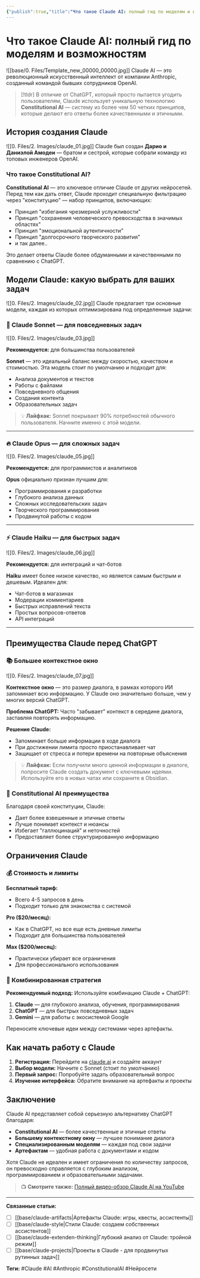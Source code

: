 ```yaml
---
{"publish":true,"title":"Что такое Claude AI: полный гид по моделям и возможностям","description":"Полный обзор Claude AI от Anthropic: сравнение моделей Sonnet, Opus и Haiku, преимущества Constitutional AI, ограничения и отличия от ChatGPT","created":"2025-07-27T18:06:10.558+03:00","modified":"2025-08-02T13:24:42.810+03:00","tags":["Claude","AI","Anthropic","ConstitutionalAI","Нейросети"],"cssclasses":""}
---
```



# Что такое Claude AI: полный гид по моделям и возможностям

![[base/0. Files/Template_new_00000_00000.jpg]]
Claude AI — это революционный искусственный интеллект от компании Anthropic, созданный командой бывших сотрудников OpenAI. 

> [!tldr] 
>  В отличие от ChatGPT, который просто пытается угодить пользователям, Claude использует уникальную технологию **Constitutional AI** — систему из более чем 50 четких принципов, которые делают его ответы более качественными и этичными.

## История создания Claude

![[0. Files/2. Images/claude_01.jpg]]
Claude был создан **Дарио и Даниэлой Амодеи** — братом и сестрой, которые собрали команду из топовых инженеров OpenAI. 

### Что такое Constitutional AI?

**Constitutional AI** — это ключевое отличие Claude от других нейросетей. Перед тем как дать ответ, Claude проходит специальную фильтрацию через "конституцию" — набор принципов, включающих:

- Принцип "избегания чрезмерной услужливости"
- Принцип "сохранения человеческого превосходства в значимых областях"
- Принцип "эмоциональной аутентичности"
- Принцип "долгосрочного творческого развития"
- и так далее..

Это делает ответы Claude более обдуманными и качественными по сравнению с ChatGPT.

## Модели Claude: какую выбрать для ваших задач

![[0. Files/2. Images/claude_02.jpg]]
Claude предлагает три основные модели, каждая из которых оптимизирована под определенные задачи:

### 🚀 Claude Sonnet — для повседневных задач

![[0. Files/2. Images/claude_03.jpg]]

**Рекомендуется:** для большинства пользователей

**Sonnet** — это идеальный баланс между скоростью, качеством и стоимостью. Эта модель стоит по умолчанию и подходит для:

- Анализа документов и текстов
- Работы с файлами
- Повседневного общения
- Создания контента
- Образовательных задач

> 💡 **Лайфхак:** Sonnet покрывает 90% потребностей обычного пользователя. Начните именно с этой модели.

---
### 🔥 Claude Opus — для сложных задач

![[0. Files/2. Images/claude_05.jpg]]

**Рекомендуется:** для программистов и аналитиков

**Opus** официально признан лучшим для:

- Программирования и разработки
- Глубокого анализа данных
- Сложных исследовательских задач
- Творческого программирования
- Продвинутой работы с кодом

---
### ⚡ Claude Haiku — для быстрых задач

![[0. Files/2. Images/claude_06.jpg]]

**Рекомендуется:** для интеграций и чат-ботов

**Haiku** имеет более низкое качество, но является самым быстрым и дешевым. Идеален для:

- Чат-ботов в магазинах
- Модерации комментариев
- Быстрых исправлений текста
- Простых вопросов-ответов
- API интеграций

---
## Преимущества Claude перед ChatGPT

### 📚 Большее контекстное окно

![[0. Files/2. Images/claude_07.jpg]]

**Контекстное окно** — это размер диалога, в рамках которого ИИ запоминает всю информацию. У Claude оно значительно больше, чем у многих версий ChatGPT.

**Проблема ChatGPT:** Часто "забывает" контекст в середине диалога, заставляя повторять информацию.

**Решение Claude:**

- Запоминает больше информации в ходе диалога
- При достижении лимита просто приостанавливает чат
- Защищает от стресса и потери времени на повторные объяснения

> 💡 **Лайфхак:** Если получили много ценной информации в диалоге, попросите Claude создать документ с ключевыми идеями. Используйте его в новых чатах или сохраните в Obsidian.

### 🎯 Constitutional AI преимущества

Благодаря своей конституции, Claude:

- Дает более взвешенные и этичные ответы
- Лучше понимает контекст и нюансы
- Избегает "галлюцинаций" и неточностей
- Предоставляет более структурированную информацию

## Ограничения Claude

### 💰 Стоимость и лимиты

**Бесплатный тариф:**

- Всего 4-5 запросов в день
- Подходит только для знакомства с системой

**Pro ($20/месяц):**

- Как в ChatGPT, но все еще есть дневные лимиты
- Подходит для большинства пользователей

**Max ($200/месяц):**

- Практически убирает все ограничения
- Для профессионального использования

### 🔄 Комбинированная стратегия

**Рекомендуемый подход:** Используйте комбинацию Claude + ChatGPT:

1. **Claude** — для глубокого анализа, обучения, программирования
2. **ChatGPT** — для быстрых повседневных задач
3. **Gemini** — для работы с экосистемой Google

Переносите ключевые идеи между системами через артефакты.

## Как начать работу с Claude

1. **Регистрация:** Перейдите на [claude.ai](https://claude.ai/) и создайте аккаунт
2. **Выбор модели:** Начните с Sonnet (стоит по умолчанию)
3. **Первый запрос:** Попробуйте задать образовательный вопрос
4. **Изучение интерфейса:** Обратите внимание на артефакты и проекты

## Заключение

Claude AI представляет собой серьезную альтернативу ChatGPT благодаря:

- **Constitutional AI** — более качественные и этичные ответы
- **Большему контекстному окну** — лучшее понимание диалога
- **Специализированным моделям** — каждая под свои задачи
- **Артефактам** — удобная работа с документами и кодом

Хотя Claude не идеален и имеет ограничения по количеству запросов, он превосходно справляется с глубоким анализом, программированием и образовательными задачами.

> 📺 **Смотрите также:** [Полный видео-обзор Claude AI на YouTube](https://youtube.com/@eltonlabs)

---

**Связанные статьи:**

- [ ] [[base/claude-artifacts\|Артефакты Claude: игры, квесты, ассистенты]]
- [ ] [[base/claude-style\|Стили Claude: создаем собственных ассистентов]]
- [ ] [[base/claude-extenden-thinking\|Глубокий анализ от Claude: тройной режим]]
- [ ] [[base/claude-projects\|Проекты в Claude - для продвинутых рутинных задач]]

**Теги:** #Claude #AI #Anthropic #ConstitutionalAI #Нейросети